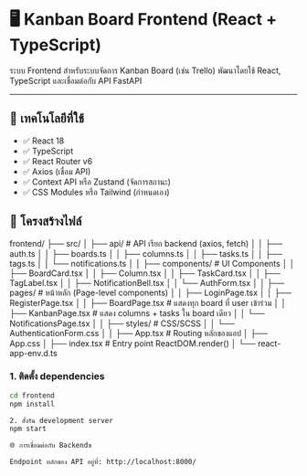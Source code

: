 # 🖥️ Kanban Board Frontend (React + TypeScript)

ระบบ Frontend สำหรับระบบจัดการ Kanban Board (เช่น Trello) พัฒนาโดยใช้ React, TypeScript และเชื่อมต่อกับ API FastAPI

---

## 📌 เทคโนโลยีที่ใช้

- ✅ React 18
- ✅ TypeScript
- ✅ React Router v6
- ✅ Axios (เชื่อม API)
- ✅ Context API หรือ Zustand (จัดการสถานะ)
- ✅ CSS Modules หรือ Tailwind (กำหนดเอง)

## 📁 โครงสร้างไฟล์
frontend/
├── src/
│   ├── api/                     # API เรียก backend (axios, fetch)
│   │   ├── auth.ts
│   │   ├── boards.ts
│   │   ├── columns.ts
│   │   ├── tasks.ts
│   │   ├── tags.ts
│   │   └── notifications.ts
│
│   ├── components/             # UI Components
│   │   ├── BoardCard.tsx
│   │   ├── Column.tsx
│   │   ├── TaskCard.tsx
│   │   ├── TagLabel.tsx
│   │   ├── NotificationBell.tsx
│   │   └── AuthForm.tsx
│
│   ├── pages/                  # หน้าหลัก (Page-level components)
│   │   ├── LoginPage.tsx
│   │   ├── RegisterPage.tsx
│   │   ├── BoardPage.tsx       # แสดงทุก board ที่ user เข้าร่วม
│   │   ├── KanbanPage.tsx      # แสดง columns + tasks ใน board เดียว
│   │   └── NotificationsPage.tsx
│
│   ├── styles/                 # CSS/SCSS
│   │   └── AuthenticationForm.css
│
│   ├── App.tsx                 # Routing หลักของแอป
│   ├── App.css
│   ├── index.tsx              # Entry point ReactDOM.render()
│   └── react-app-env.d.ts


### 1. ติดตั้ง dependencies

```bash
cd frontend
npm install

2. สั่งรัน development server
npm start

🌐 การเชื่อมต่อกับ Backendฃ

Endpoint หลักของ API อยู่ที่: http://localhost:8000/